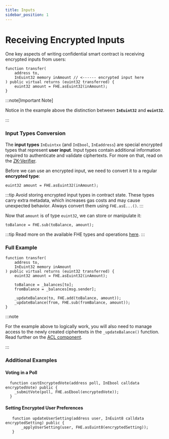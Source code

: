 ```yaml
---
title: Inputs
sidebar_position: 1
---
```


# Receiving Encrypted Inputs

One key aspects of writing confidential smart contract is receiving encrypted inputs from users:


```sol
function transfer(
    address to,
    InEuint32 memory inAmount // <------ encrypted input here
) public virtual returns (euint32 transferred) {
    euint32 amount = FHE.asEuint32(inAmount);
}
```

:::note[Important Note]

Notice in the example above the distinction between **`InEuint32`** and **`euint32`**.

:::

### Input Types Conversion

The **input types** `InEuintxx` (and `InEbool`, `InEaddress`) are special encrypted types that represent **user input**. Input types contain additional information required to authenticate and validate ciphertexts. For more on that, read on the [ZK-Verifier](../architecture/internal-utilities/verifier.md).

Before we can use an encrypted input, we need to convert it to a regular **encrypted type**:

```sol
euint32 amount = FHE.asEuint32(inAmount);
```

:::tip
Avoid storing encrypted input types in contract state. These types carry extra metadata, which increases gas costs and may cause unexpected behavior. Always convert them using `FHE.asE...()`.
:::

Now that `amount` is of type `euint32`, we can store or manipulate it:

```sol
toBalance = FHE.sub(toBalance, amount);
```

:::tip
Read more on the available FHE types and operations [here](./fhe-encrypted-operations.md).
:::

### Full Example

```sol
function transfer(
    address to,
    InEuint32 memory inAmount
) public virtual returns (euint32 transferred) {
    euint32 amount = FHE.asEuint32(inAmount);

    toBalance = _balances[to];
    fromBalance = _balances[msg.sender];

    _updateBalance(to, FHE.add(toBalance, amount));
    _updateBalance(from, FHE.sub(fromBalance, amount));
}
```

:::note

For the example above to logically work, you will also need to manage access to the newly created ciphertexts in the `_updateBalance()` function. Read further on the [ACL component](acl-mechanism.md).

:::

### Additional Examples

#### Voting in a Poll

```solidity
  function castEncryptedVote(address poll, InEbool calldata encryptedVote) public {
    _submitVote(poll, FHE.asEbool(encryptedVote));
  }
```

#### Setting Encrypted User Preferences

```solidity
   function updateUserSetting(address user, InEuint8 calldata encryptedSetting) public {
       _applyUserSetting(user, FHE.asEuint8(encryptedSetting));
   }
```
